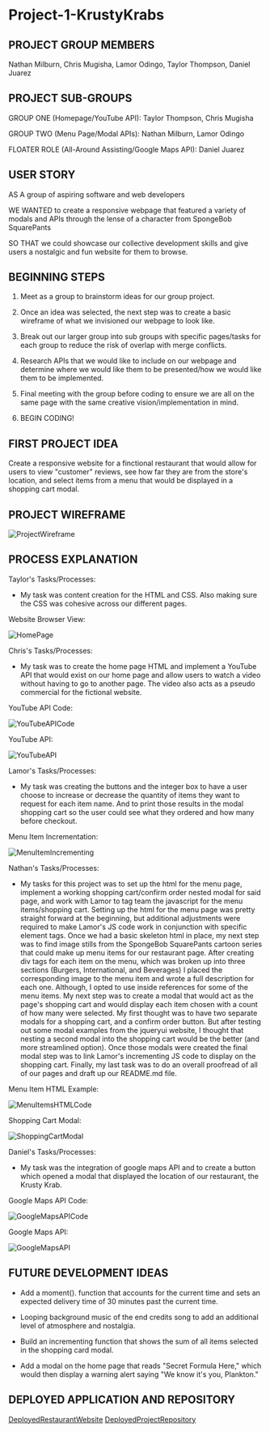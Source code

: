 # Project-1-KrustyKrabs

PROJECT GROUP MEMBERS
-
Nathan Milburn, Chris Mugisha, Lamor Odingo, Taylor Thompson, Daniel Juarez

PROJECT SUB-GROUPS
-
GROUP ONE (Homepage/YouTube API):
Taylor Thompson, Chris Mugisha

GROUP TWO (Menu Page/Modal APIs): 
Nathan Milburn, Lamor Odingo

FLOATER ROLE (All-Around Assisting/Google Maps API):
Daniel Juarez


USER STORY
-

AS A group of aspiring software and web developers

WE WANTED to create a responsive webpage that featured a variety of modals and APIs through the lense of a character from SpongeBob SquarePants

SO THAT we could showcase our collective development skills and give users a nostalgic and fun website for them to browse.


BEGINNING STEPS
-

1. Meet as a group to brainstorm ideas for our group project.

2. Once an idea was selected, the next step was to create a basic wireframe of what we invisioned our webpage to look like.

3. Break out our larger group into sub groups with specific pages/tasks for each group to reduce the risk of overlap with merge conflicts.

4. Research APIs that we would like to include on our webpage and determine where we would like them to be presented/how we would like them to be implemented.

5. Final meeting with the group before coding to ensure we are all on the same page with the same creative vision/implementation in mind.

6. BEGIN CODING!

FIRST PROJECT IDEA
-
 
Create a responsive website for a finctional restaurant that would allow for users to view "customer" reviews, see how far they are from the store's location, and select items from a menu that would be displayed in a shopping cart modal.


PROJECT WIREFRAME
-
![ProjectWireframe](./images/Website-Blueprint.PNG "Website Wireframe")

PROCESS EXPLANATION
-

Taylor's Tasks/Processes:
- My task was content creation for the HTML and CSS. Also making sure the CSS was cohesive across our different pages.

Website Browser View:

![HomePage](./images/website-browser-view.png "Website Browser View")

Chris's Tasks/Processes:
- My task was to create the home page HTML and implement a YouTube API that would exist on our home page and allow users to watch a video without having to go to another page. The video also acts as a pseudo commercial for the fictional website.

YouTube API Code: 

![YouTubeAPICode](./images/youtube-API-code.PNG "YouTube API Code")

YouTube API:

![YouTubeAPI](./images/youtube-API.PNG "YouTube API Display")

Lamor's Tasks/Processes:
- My task was creating the buttons and the integer box to have a user choose to increase or decrease the quantity of items they want to request for each item name. And to print those results in the modal shopping cart so the user could see what they ordered and how many before checkout.

Menu Item Incrementation:

![MenuItemIncrementing](./images/menu-incrementing-code.PNG "Menu Item Incrementation")

Nathan's Tasks/Processes:
- My tasks for this project was to set up the html for the menu page, implement a working shopping cart/confirm order nested modal for said page, and work with Lamor to tag team the javascript for the menu items/shopping cart. Setting up the html for the menu page was pretty straight forward at the beginning, but additional adjustments were required to make Lamor's JS code work in conjunction with specific element tags. Once we had a basic skeleton html in place, my next step was to find image stills from the SpongeBob SquarePants cartoon series that could make up menu items for our restaurant page. After creating div tags for each item on the menu, which was broken up into three sections (Burgers, International, and Beverages) I placed the corresponding image to the menu item and wrote a full description for each one. Although, I opted to use inside references for some of the menu items. My next step was to create a modal that would act as the page's shopping cart and would display each item chosen with a count of how many were selected. My first thought was to have two separate modals for a shopping cart, and a confirm order button. But after testing out some modal examples from the jqueryui website, I thought that nesting a second modal into the shopping cart would be the better (and more streamlined option). Once those modals were created the final modal step was to link Lamor's incrementing JS code to display on the shopping cart. Finally, my last task was to do an overall proofread of all of our pages and draft up our README.md file.

Menu Item HTML Example:

![MenuItemsHTMLCode](./images/menu-item-example.PNG "Menu Item HTML Example")

Shopping Cart Modal:

![ShoppingCartModal](./images/menu-modal-code.PNG "Shopping Cart Modal")

Daniel's Tasks/Processes:
- My task was the integration of google maps API and to create a button which opened a modal that displayed the location of our restaurant, the Krusty Krab.

Google Maps API Code:

![GoogleMapsAPICode](./images/google-maps-API-code.PNG "Google Maps API Code")

Google Maps API:

![GoogleMapsAPI](./images/google-maps-API.PNG "Google Maps API")




FUTURE DEVELOPMENT IDEAS
-

- Add a moment(). function that accounts for the current time and sets an expected delivery time of 30 minutes past the current time.

- Looping background music of the end credits song to add an additional level of atmosphere and nostalgia.

- Build an incrementing function that shows the sum of all items selected in the shopping card modal.

- Add a modal on the home page that reads "Secret Formula Here," which would then display a warning alert saying "We know it's you, Plankton."

DEPLOYED APPLICATION AND REPOSITORY
-

[DeployedRestaurantWebsite](https://taylor25et.github.io/Project-1-KrustyKrabs/)
[DeployedProjectRepository](https://github.com/Taylor25et/Project-1-KrustyKrabs.git)